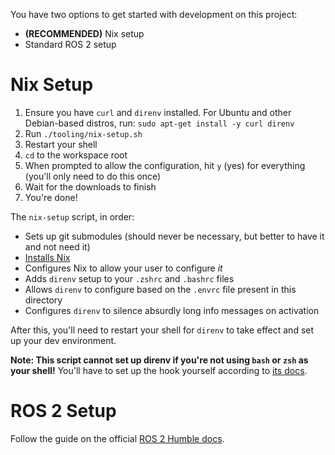 You have two options to get started with development on this project:

- **(RECOMMENDED)** Nix setup
- Standard ROS 2 setup

# Nix Setup

1. Ensure you have `curl` and `direnv` installed. For Ubuntu and other Debian-based distros, run: `sudo apt-get install -y curl direnv`
2. Run `./tooling/nix-setup.sh`
3. Restart your shell
4. `cd` to the workspace root
5. When prompted to allow the configuration, hit `y` (yes) for everything (you'll only need to do this once)
6. Wait for the downloads to finish
7. You're done!

The `nix-setup` script, in order:

- Sets up git submodules (should never be necessary, but better to have it and not need it)
- [Installs Nix](https://github.com/DeterminateSystems/nix-installer)
- Configures Nix to allow your user to configure _it_
- Adds `direnv` setup to your `.zshrc` and `.bashrc` files
- Allows `direnv` to configure based on the `.envrc` file present in this directory
- Configures `direnv` to silence absurdly long info messages on activation

After this, you'll need to restart your shell for `direnv` to take effect and set up your dev environment.

**Note: This script cannot set up direnv if you're not using `bash` or `zsh` as your shell!** You'll have to set up the hook yourself according to [its docs](https://direnv.net/docs/hook.html).

# ROS 2 Setup

Follow the guide on the official [ROS 2 Humble docs](https://docs.ros.org/en/humble/Installation.html).
